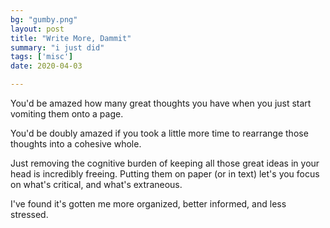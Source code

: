 ```yaml
---
bg: "gumby.png"
layout: post
title: "Write More, Dammit"
summary: "i just did"
tags: ['misc']
date: 2020-04-03

---
```


You'd be amazed how many great thoughts you have when you just start vomiting them onto a page. 

You'd be doubly amazed if you took a little more time to rearrange those thoughts into a cohesive whole. 

Just removing the cognitive burden of keeping all those great ideas in your head is incredibly freeing. Putting them on paper (or in text) let's you focus on what's critical, and what's extraneous. 

I've found it's gotten me more organized, better informed, and less stressed. 

